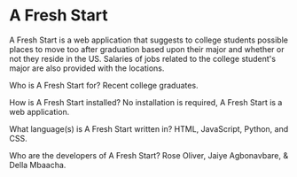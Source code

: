 # A Fresh Start

A Fresh Start is a web application that suggests to college students possible places to move too after graduation based upon their major and whether or not they reside in the US. Salaries of jobs related to the college student's major are also provided with the locations.

Who is A Fresh Start for?
Recent college graduates. 

How is A Fresh Start installed?
No installation is required, A Fresh Start is a web application. 

What language(s) is A Fresh Start written in?
HTML, JavaScript, Python, and CSS. 

Who are the developers of A Fresh Start?
Rose Oliver, Jaiye Agbonavbare, & Della Mbaacha. 
